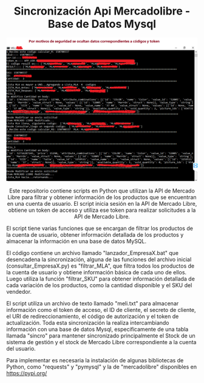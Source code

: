 <h1 align="center">Sincronización Api Mercadolibre - Base de Datos Mysql</h1>

<p align="center">
  <img src="imagen1.png" alt="Captura de Pantalla">
</p>

<p align="center">
Este repositorio contiene scripts en Python que utilizan la API de Mercado Libre para filtrar y obtener información de los productos que se encuentran en una cuenta de usuario. El script inicia sesión en la API de Mercado Libre, obtiene un token de acceso y utiliza ese token para realizar solicitudes a la API de Mercado Libre.

El script tiene varias funciones que se encargan de filtrar los productos de la cuenta de usuario, obtener información detallada de los productos y almacenar la información en una base de datos MySQL.

El código contiene un archivo llamado "lanzador_EmpresaX.bat" que desencadena la sincronización, alguna de las funciones del archivo inicial (consultar_EmpresaX.py) es "filtrar_MLA", que filtra todos los productos de la cuenta de usuario y obtiene información básica de cada uno de ellos. Luego utiliza la función "filtrar_SKU" para obtener información detallada de cada variación de los productos, como la cantidad disponible y el SKU del vendedor.

El script utiliza un archivo de texto llamado "meli.txt" para almacenar información como el token de acceso, el ID de cliente, el secreto de cliente, el URI de redireccionamiento, el código de autorización y el token de actualización. Toda esta sincronización la realiza intercambiando información con una base de datos Mysql, especificamente de una tabla llamada "sincro" para mantener sincronizado principalmente el Stock de un sistema de gestión y el stock de Mercado Libre correspondiente a la cuenta del usuario.
  
 Para implementar es necesaria la instalación de algunas bibliotecas de Python, como "requests" y "pymysql" y la de "mercadolibre" disponibles en https://pypi.org/

</p>
